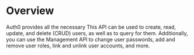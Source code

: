 # Overview

Auth0 provides all the necessary This API can be used to create, read, update,
and delete (CRUD) users, as well as to query for them. Additionally, you can
use the Management API to change user passwords, add and remove user roles,
link and unlink user accounts, and more.
